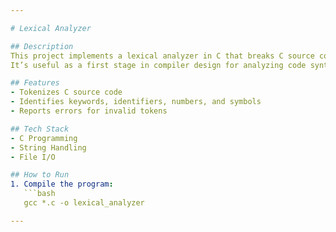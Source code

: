 ```yaml
---

# Lexical Analyzer

## Description
This project implements a lexical analyzer in C that breaks C source code into tokens.  
It’s useful as a first stage in compiler design for analyzing code syntax.

## Features
- Tokenizes C source code
- Identifies keywords, identifiers, numbers, and symbols
- Reports errors for invalid tokens

## Tech Stack
- C Programming
- String Handling
- File I/O

## How to Run
1. Compile the program:
   ```bash
   gcc *.c -o lexical_analyzer

---
```

